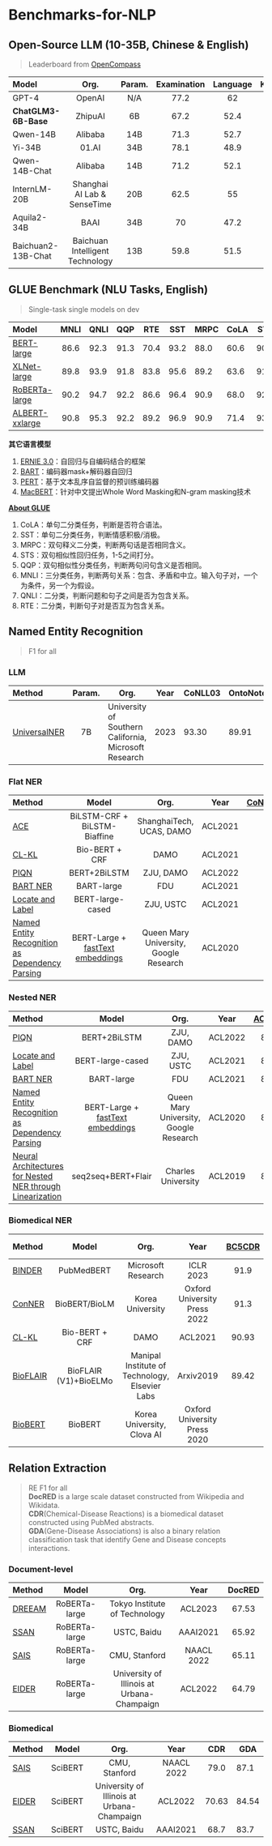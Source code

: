 # Benchmarks-for-NLP

## Open-Source LLM (10-35B, Chinese & English)
> Leaderboard from [OpenCompass](https://opencompass.org.cn/leaderboard-llm)

| Model                |              Org.               | Param. | Examination | Language | Knowledge | Understanding | Reasoning |
| :------------------- | :-----------------------------: | :----: | :---------: | :------: | :-------: | :-----------: | :-------: |
| GPT-4                |             OpenAI              |  N/A   |    77.2     |    62    |   73.5    |      70       |   74.4    |
| **ChatGLM3-6B-Base** |             ZhipuAI             |   6B   |    67.2     |   52.4   |    62     |     70.3      |   67.4    |
| Qwen-14B             |             Alibaba             |  14B   |    71.3     |   52.7   |   56.1    |     68.8      |   60.1    |
| Yi-34B               |              01.AI              |  34B   |    78.1     |   48.9   |   64.5    |     69.2      |   55.5    |
| Qwen-14B-Chat        |             Alibaba             |  14B   |    71.2     |   52.1   |   61.2    |     68.2      |   54.9    |
| InternLM-20B         |   Shanghai AI Lab & SenseTime   |  20B   |    62.5     |    55    |   60.1    |     67.3      |   54.9    |
| Aquila2-34B          |              BAAI               |  34B   |     70      |   47.2   |   59.2    |     66.9      |   50.1    |
| Baichuan2-13B-Chat   | Baichuan Intelligent Technology |  13B   |    59.8     |   51.5   |   51.9    |     63.1      |   50.1    |

## GLUE Benchmark (NLU Tasks, English)
> Single-task single models on dev
> 
| Model                                                  | MNLI | QNLI | QQP  | RTE  | SST  | MRPC | CoLA | STS  |
| :----------------------------------------------------- | :--: | ---- | ---- | ---- | ---- | ---- | ---- | ---- |
| [BERT-large](https://arxiv.org/pdf/1810.04805.pdf)     | 86.6 | 92.3 | 91.3 | 70.4 | 93.2 | 88.0 | 60.6 | 90.0 |
| [XLNet-large](https://arxiv.org/pdf/1906.08237.pdf)    | 89.8 | 93.9 | 91.8 | 83.8 | 95.6 | 89.2 | 63.6 | 91.8 |
| [RoBERTa-large](https://arxiv.org/pdf/1907.11692.pdf)  | 90.2 | 94.7 | 92.2 | 86.6 | 96.4 | 90.9 | 68.0 | 92.4 |
| [ALBERT-xxlarge](https://arxiv.org/pdf/1909.11942.pdf) | 90.8 | 95.3 | 92.2 | 89.2 | 96.9 | 90.9 | 71.4 | 93.0 |

**其它语言模型**
1. [ERNIE 3.0](https://arxiv.org/pdf/2107.02137.pdf)：自回归与自编码结合的框架
2. [BART](https://arxiv.org/pdf/1910.13461.pdf)：编码器mask+解码器自回归
3. [PERT](https://arxiv.org/pdf/2203.06906.pdf)：基于文本乱序自监督的预训练编码器
4. [MacBERT](https://aclanthology.org/2020.findings-emnlp.58/)：针对中文提出Whole Word Masking和N-gram masking技术


[**About GLUE**](https://gluebenchmark.com/)
1. CoLA：单句二分类任务，判断是否符合语法。
2. SST：单句二分类任务，判断情感积极/消极。
3. MRPC：双句释义二分类，判断两句话是否相同含义。
4. STS：双句相似性回归任务，1-5之间打分。
5. QQP：双句相似性分类任务，判断两句问句含义是否相同。
6. MNLI：三分类任务，判断两句关系：包含、矛盾和中立。输入句子对，一个为条件，另一个为假设。
7. QNLI：二分类，判断问题和句子之间是否为包含关系。
8. RTE：二分类，判断句子对是否互为包含关系。

## Named Entity Recognition
> F1 for all<br>

### LLM
| Method                                               | Param. | Org.                                                  | Year | CoNLL03 | OntoNotes | ACE05 | BC5CDR | NCBI  |
| :--------------------------------------------------- | :----: | ----------------------------------------------------- | ---- | ------- | --------- | ----- | ------ | ----- |
| [UniversalNER](https://arxiv.org/pdf/2308.03279.pdf) |   7B   | University of Southern California, Microsoft Research | 2023 | 93.30   | 89.91     | 86.69 | 89.34  | 86.96 |


### Flat NER
| Method                                                                                           |                                                                         Model                                                                          |                  Org.                  |  Year   | [CoNLL03(Eng)](https://data.deepai.org/conll2003.zip) | [OntoNotes]( https://github.com/yhcc/OntoNotes-5.0-NER) |
| :----------------------------------------------------------------------------------------------- | :----------------------------------------------------------------------------------------------------------------------------------------------------: | :------------------------------------: | :-----: | :----------: | :-------: |
| [ACE](https://arxiv.org/pdf/2010.05006v4.pdf)                                                    |                                                              BiLSTM-CRF + BiLSTM-Biaffine                                                              |        ShanghaiTech, UCAS, DAMO        | ACL2021 |     94.6     |           |
| [CL-KL](https://arxiv.org/pdf/2105.03654v3.pdf)                                                  |                                                                     Bio-BERT + CRF                                                                     |                  DAMO                  | ACL2021 |    93.56     |           |
| [PIQN](https://arxiv.org/pdf/2203.10545v1.pdf)                                                   |                                                                      BERT+2BiLSTM                                                                      |               ZJU, DAMO                | ACL2022 |    92.87     |   90.96   |
| [BART NER](https://arxiv.org/pdf/2106.01223v1.pdf)                                               |                                                                       BART-large                                                                       |                  FDU                   | ACL2021 |    93.24     |   90.38   |
| [Locate and Label](https://arxiv.org/pdf/2105.06804v2.pdf)                                       |                                                                    BERT-large-cased                                                                    |               ZJU, USTC                | ACL2021 |    92.94     |           |
| [Named Entity Recognition as Dependency Parsing](https://aclanthology.org/2020.acl-main.577.pdf) | BERT-Large + [fastText embeddings](https://direct.mit.edu/tacl/article/doi/10.1162/tacl_a_00051/43387/Enriching-Word-Vectors-with-Subword-Information) | Queen Mary University, Google Research | ACL2020 |     92.5     |   89.83   |

### Nested NER
| Method                                                                                           |                                                                         Model                                                                          |                  Org.                  |  Year   | [ACE2004](https://catalog.ldc.upenn.edu/LDC2005T09) | [ACE2005](https://catalog.ldc.upenn.edu/LDC2006T06) | [Genia](http://www.geniaproject.org/genia-corpus) | [KBP17](https://catalog.ldc.upenn.edu/LDC2017D55) |
| :----------------------------------------------------------------------------------------------- | :----------------------------------------------------------------------------------------------------------------------------------------------------: | :------------------------------------: | :-----: | :-----: | :-----: | :---: | :---: |
| [PIQN](https://arxiv.org/pdf/2203.10545v1.pdf)                                                   |                                                                      BERT+2BiLSTM                                                                      |               ZJU, DAMO                | ACL2022 |  88.14  |  87.42  | 81.77 | 84.50 |
| [Locate and Label](https://arxiv.org/pdf/2105.06804v2.pdf)                                       |                                                                    BERT-large-cased                                                                    |               ZJU, USTC                | ACL2021 |  87.41  |  86.67  | 80.54 | 84.05 |
| [BART NER](https://arxiv.org/pdf/2106.01223v1.pdf)                                               |                                                                       BART-large                                                                       |                  FDU                   | ACL2021 |  86.84  |  84.74  | 79.23 |       |
| [Named Entity Recognition as Dependency Parsing](https://aclanthology.org/2020.acl-main.577.pdf) | BERT-Large + [fastText embeddings](https://direct.mit.edu/tacl/article/doi/10.1162/tacl_a_00051/43387/Enriching-Word-Vectors-with-Subword-Information) | Queen Mary University, Google Research | ACL2020 |  85.67  |  84.61  | 78.87 |       |
|[Neural Architectures for Nested NER through Linearization](https://arxiv.org/pdf/1908.06926v1.pdf)| seq2seq+BERT+Flair |Charles University|ACL2019|  84.40  |  84.33  | 78.31 |       |

### Biomedical NER
| Method                                           |         Model         |                      Org.                      |             Year             | [BC5CDR](https://academic.oup.com/database/article/doi/10.1093/database/baw068/2630414) |                          [NCBI-disease](https://www.ncbi.nlm.nih.gov/CBBresearch/Dogan/DISEASE/)                           |
| :----------------------------------------------- | :-------------------: | :--------------------------------------------: | :--------------------------: | :----: | :-------------------------------------------------------------: |
| [BINDER](https://arxiv.org/pdf/2208.14565v2.pdf) |      PubMedBERT       |               Microsoft Research               |          ICLR 2023           |  91.9  |                              90.9                               |
| [ConNER](https://arxiv.org/pdf/2210.12949v1.pdf) |     BioBERT/BioLM     |                Korea University                | Oxford University Press 2022 | 91.3 |89.9|
| [CL-KL](https://arxiv.org/pdf/2105.03654v3.pdf)  |    Bio-BERT + CRF     |                      DAMO                      |           ACL2021            | 90.93  |                              88.96                              |
| [BioFLAIR](https://arxiv.org/pdf/1908.05760.pdf) | BioFLAIR (V1)+BioELMo | Manipal Institute of Technology, Elsevier Labs |             Arxiv2019             | 89.42  |                              88.85                              |
| [BioBERT](https://arxiv.org/pdf/1901.08746.pdf)  |        BioBERT        |           Korea University, Clova AI           | Oxford University Press 2020 |        | [87.70(token-level F1)](https://arxiv.org/pdf/2105.03654v3.pdf) |


## Relation Extraction
> RE F1 for all<br>
> **DocRED** is a large scale dataset constructed from Wikipedia and Wikidata. <br>
> **CDR**(Chemical-Disease Reactions) is a biomedical dataset constructed using PubMed abstracts. <br>
> **GDA**(Gene-Disease Associations) is also a binary relation classification task that identify Gene and Disease concepts interactions.
### Document-level
| Method                                           |     Model     |                    Org.                    |    Year    | DocRED |
| :----------------------------------------------- | :-----------: | :----------------------------------------: | :--------: | :----: |
| [DREEAM](https://arxiv.org/pdf/2302.08675v1.pdf) | RoBERTa-large |       Tokyo Institute of Technology        |  ACL2023   | 67.53  |
| [SSAN](https://arxiv.org/pdf/2102.10249v1.pdf)   | RoBERTa-large |                USTC, Baidu                 |  AAAI2021  | 65.92  |
| [SAIS](https://arxiv.org/pdf/2109.12093v2.pdf)   | RoBERTa-large |               CMU, Stanford                | NAACL 2022 | 65.11  |
| [EIDER](https://arxiv.org/pdf/2106.08657v2.pdf)  | RoBERTa-large | University of Illinois at Urbana-Champaign |  ACL2022   | 64.79 |

### Biomedical
| Method                                          |  Model  |                    Org.                    |    Year    |  CDR  | GDA   |
| :---------------------------------------------- | :-----: | :----------------------------------------: | :--------: | :---: | ----- |
| [SAIS](https://arxiv.org/pdf/2109.12093v2.pdf)  | SciBERT |               CMU, Stanford                | NAACL 2022 | 79.0  | 87.1  |
| [EIDER](https://arxiv.org/pdf/2106.08657v2.pdf) | SciBERT | University of Illinois at Urbana-Champaign |  ACL2022   | 70.63 | 84.54 |
| [SSAN](https://arxiv.org/pdf/2102.10249v1.pdf)  | SciBERT |                USTC, Baidu                 |  AAAI2021  | 68.7  | 83.7  |
